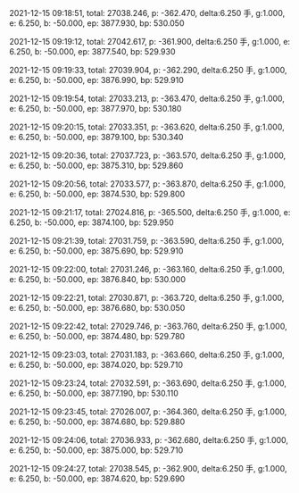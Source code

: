 2021-12-15 09:18:51, total: 27038.246, p: -362.470, delta:6.250 手, g:1.000, e: 6.250, b: -50.000, ep: 3877.930, bp: 530.050

2021-12-15 09:19:12, total: 27042.617, p: -361.900, delta:6.250 手, g:1.000, e: 6.250, b: -50.000, ep: 3877.540, bp: 529.930

2021-12-15 09:19:33, total: 27039.904, p: -362.290, delta:6.250 手, g:1.000, e: 6.250, b: -50.000, ep: 3876.990, bp: 529.910

2021-12-15 09:19:54, total: 27033.213, p: -363.470, delta:6.250 手, g:1.000, e: 6.250, b: -50.000, ep: 3877.970, bp: 530.180

2021-12-15 09:20:15, total: 27033.351, p: -363.620, delta:6.250 手, g:1.000, e: 6.250, b: -50.000, ep: 3879.100, bp: 530.340

2021-12-15 09:20:36, total: 27037.723, p: -363.570, delta:6.250 手, g:1.000, e: 6.250, b: -50.000, ep: 3875.310, bp: 529.860

2021-12-15 09:20:56, total: 27033.577, p: -363.870, delta:6.250 手, g:1.000, e: 6.250, b: -50.000, ep: 3874.530, bp: 529.800

2021-12-15 09:21:17, total: 27024.816, p: -365.500, delta:6.250 手, g:1.000, e: 6.250, b: -50.000, ep: 3874.100, bp: 529.950

2021-12-15 09:21:39, total: 27031.759, p: -363.590, delta:6.250 手, g:1.000, e: 6.250, b: -50.000, ep: 3875.690, bp: 529.910

2021-12-15 09:22:00, total: 27031.246, p: -363.160, delta:6.250 手, g:1.000, e: 6.250, b: -50.000, ep: 3876.840, bp: 530.000

2021-12-15 09:22:21, total: 27030.871, p: -363.720, delta:6.250 手, g:1.000, e: 6.250, b: -50.000, ep: 3876.680, bp: 530.050

2021-12-15 09:22:42, total: 27029.746, p: -363.760, delta:6.250 手, g:1.000, e: 6.250, b: -50.000, ep: 3874.480, bp: 529.780

2021-12-15 09:23:03, total: 27031.183, p: -363.660, delta:6.250 手, g:1.000, e: 6.250, b: -50.000, ep: 3874.020, bp: 529.710

2021-12-15 09:23:24, total: 27032.591, p: -363.690, delta:6.250 手, g:1.000, e: 6.250, b: -50.000, ep: 3877.190, bp: 530.110

2021-12-15 09:23:45, total: 27026.007, p: -364.360, delta:6.250 手, g:1.000, e: 6.250, b: -50.000, ep: 3874.680, bp: 529.880

2021-12-15 09:24:06, total: 27036.933, p: -362.680, delta:6.250 手, g:1.000, e: 6.250, b: -50.000, ep: 3875.000, bp: 529.710

2021-12-15 09:24:27, total: 27038.545, p: -362.900, delta:6.250 手, g:1.000, e: 6.250, b: -50.000, ep: 3874.620, bp: 529.690